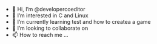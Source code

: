 - 👋 Hi, I’m @developercoeditor
- 👀 I’m interested in C and Linux
- 🌱 I’m currently learning test and how to createa
 a game
- 💞️ I’m looking to collaborate on 
- 📫 How to reach me ...

<!---
developercoeditor/developercoeditor is a ✨ special ✨ repository because its `README.md` (this file) appears on your GitHub profile.
You can click the Preview link to take a look at your changes.
--->
